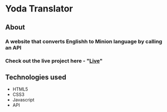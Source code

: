 # Yoda Translator

## About

### A website that converts Englishh to Minion language by calling an API

### Check out the live project here - "[Live](http://yodatranslator.netlify.com/)"

## Technologies used

-   HTML5
-   CSS3
-   Javascript
-   API
